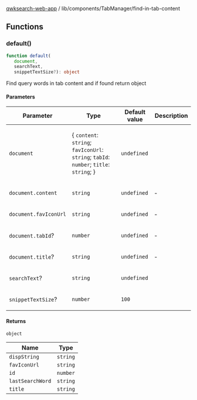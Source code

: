 [qwksearch-web-app](../../../modules.md) / lib/components/TabManager/find-in-tab-content

## Functions

### default()

```ts
function default(
   document, 
   searchText, 
   snippetTextSize?): object
```

Find query words in tab content and if found return object

#### Parameters

<table>
<thead>
<tr>
<th>Parameter</th>
<th>Type</th>
<th>Default value</th>
<th>Description</th>
</tr>
</thead>
<tbody>
<tr>
<td>

`document`

</td>
<td>

\{ `content`: `string`; `favIconUrl`: `string`; `tabId`: `number`; `title`: `string`; \}

</td>
<td>

`undefined`

</td>
<td>

</td>
</tr>
<tr>
<td>

`document.content`

</td>
<td>

`string`

</td>
<td>

`undefined`

</td>
<td>

&hyphen;

</td>
</tr>
<tr>
<td>

`document.favIconUrl`

</td>
<td>

`string`

</td>
<td>

`undefined`

</td>
<td>

&hyphen;

</td>
</tr>
<tr>
<td>

`document.tabId`?

</td>
<td>

`number`

</td>
<td>

`undefined`

</td>
<td>

&hyphen;

</td>
</tr>
<tr>
<td>

`document.title`?

</td>
<td>

`string`

</td>
<td>

`undefined`

</td>
<td>

&hyphen;

</td>
</tr>
<tr>
<td>

`searchText`?

</td>
<td>

`string`

</td>
<td>

`undefined`

</td>
<td>

</td>
</tr>
<tr>
<td>

`snippetTextSize`?

</td>
<td>

`number`

</td>
<td>

`100`

</td>
<td>

</td>
</tr>
</tbody>
</table>

#### Returns

`object`

| Name | Type |
| ------ | ------ |
| `dispString` | `string` |
| `favIconUrl` | `string` |
| `id` | `number` |
| `lastSearchWord` | `string` |
| `title` | `string` |
